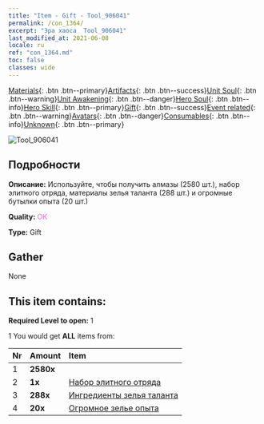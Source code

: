 ```yaml
---
title: "Item - Gift - Tool_906041"
permalink: /con_1364/
excerpt: "Эра хаоса  Tool_906041"
last_modified_at: 2021-06-08
locale: ru
ref: "con_1364.md"
toc: false
classes: wide
---
```

 [Materials](/ItemsRU/){: .btn .btn--primary}[Artifacts](/ItemsRU/Artifacts/){: .btn .btn--success}[Unit Soul](/ItemsRU/UnitSoul/){: .btn .btn--warning}[Unit Awakening](/ItemsRU/UnitAwakening/){: .btn .btn--danger}[Hero Soul](/ItemsRU/HeroSoul/){: .btn .btn--info}[Hero Skill](/ItemsRU/HeroSkill/){: .btn .btn--primary}[Gift](/ItemsRU/Gift/){: .btn .btn--success}[Event related](/ItemsRU/Events/){: .btn .btn--warning}[Avatars](/ItemsRU/Avatars/){: .btn .btn--danger}[Consumables](/ItemsRU/Consumables/){: .btn .btn--info}[Unknown](/ItemsRU/Unknown/){: .btn .btn--primary}

 ![Tool_906041](/images/t/i_907116.png)

## Подробности
 **Описание:** Используйте, чтобы получить алмазы (2580 шт.), набор элитного отряда, материалы зелья таланта (288 шт.) и огромные бутылки опыта (20 шт.)

 **Quality:** <span style="color: #DA70D6">OK</span>

 **Type:** Gift

## Gather

  None

## This item contains:

 **Required Level to open:** 1

 1 You would get **ALL** items  from:

  | Nr | Amount |     Item    |
  |:---|:-------|:------------|
  | 1 |  **2580x** | <i class="fas fa-gem"/> |  | 
  | 2 |  **1x** | [Набор элитного отряда](/ItemsRU/con_1365/) |  | 
  | 3 |  **288x** | [Ингредиенты зелья таланта](/ItemsRU/con_1120/) |  | 
  | 4 |  **20x** | [Огромное зелье опыта](/ItemsRU/con_703/) |  | 

